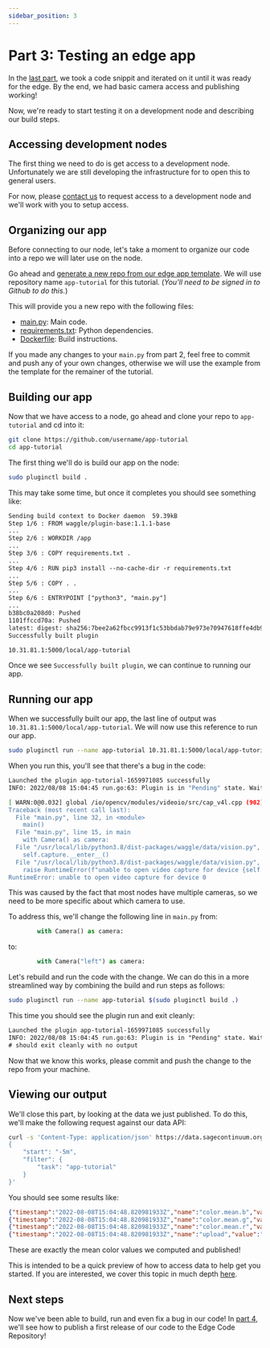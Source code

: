 ```yaml
---
sidebar_position: 3
---
```


# Part 3: Testing an edge app

In the [last part](creating-an-edge-app), we took a code snippit and iterated on it until it was ready for the edge. By the end, we had basic camera access and publishing working!

Now, we're ready to start testing it on a development node and describing our build steps.

## Accessing development nodes

The first thing we need to do is get access to a development node. Unfortunately we are still developing the infrastructure for to open this to general users.

For now, please [contact us](mailto:support@sagecontinuum.org) to request access to a development node and we'll work with you to setup access.

## Organizing our app

Before connecting to our node, let's take a moment to organize our code into a repo we will later use on the node.

Go ahead and [generate a new repo from our edge app template](https://github.com/waggle-sensor/edge-app-template/generate). We will use repository name `app-tutorial` for this tutorial. (_You'll need to be signed in to Github to do this._)

This will provide you a new repo with the following files:

* [main.py](https://github.com/waggle-sensor/edge-app-template/blob/main/main.py): Main code.
* [requirements.txt](https://github.com/waggle-sensor/edge-app-template/blob/main/requirements.txt): Python dependencies.
* [Dockerfile](https://github.com/waggle-sensor/edge-app-template/blob/main/Dockerfile): Build instructions.

If you made any changes to your `main.py` from part 2, feel free to commit and push any of your own changes, otherwise we will use the example from the template for the remainer of the tutorial.

## Building our app

Now that we have access to a node, go ahead and clone your repo to `app-tutorial` and cd into it:

```sh
git clone https://github.com/username/app-tutorial
cd app-tutorial
```

The first thing we'll do is build our app on the node:

```sh
sudo pluginctl build .
```

This may take some time, but once it completes you should see something like:

```txt
Sending build context to Docker daemon  59.39kB
Step 1/6 : FROM waggle/plugin-base:1.1.1-base
...
Step 2/6 : WORKDIR /app
...
Step 3/6 : COPY requirements.txt .
...
Step 4/6 : RUN pip3 install --no-cache-dir -r requirements.txt
...
Step 5/6 : COPY . .
...
Step 6/6 : ENTRYPOINT ["python3", "main.py"]
...
b38bc0a208d0: Pushed 
1101ffccd70a: Pushed 
latest: digest: sha256:7bee2a62fbcc9913f1c53bbdab79e973e70947618ffe4db90cae6a8f0ff6c8d7 size: 2407
Successfully built plugin

10.31.81.1:5000/local/app-tutorial
```

Once we see `Successfully built plugin`, we can continue to running our app.

## Running our app

When we successfully built our app, the last line of output was `10.31.81.1:5000/local/app-tutorial`. We will
now use this reference to run our app.

```sh
sudo pluginctl run --name app-tutorial 10.31.81.1:5000/local/app-tutorial
```

When you run this, you'll see that there's a bug in the code:

```sh
Launched the plugin app-tutorial-1659971085 successfully 
INFO: 2022/08/08 15:04:45 run.go:63: Plugin is in "Pending" state. Waiting...

[ WARN:0@0.032] global /io/opencv/modules/videoio/src/cap_v4l.cpp (902) open VIDEOIO(V4L2:/dev/video0): can't open camera by index
Traceback (most recent call last):
  File "main.py", line 32, in <module>
    main()
  File "main.py", line 15, in main
    with Camera() as camera:
  File "/usr/local/lib/python3.8/dist-packages/waggle/data/vision.py", line 107, in __enter__
    self.capture.__enter__()
  File "/usr/local/lib/python3.8/dist-packages/waggle/data/vision.py", line 133, in __enter__
    raise RuntimeError(f"unable to open video capture for device {self.device!r}")
RuntimeError: unable to open video capture for device 0
```

This was caused by the fact that most nodes have multiple cameras, so we need to be more specific about which camera to use.

To address this, we'll change the following line in `main.py` from:

```python
        with Camera() as camera:
```

to:

```python
        with Camera("left") as camera:
```

Let's rebuild and run the code with the change. We can do this in a more streamlined way by combining the build and run steps as follows:

```sh
sudo pluginctl run --name app-tutorial $(sudo pluginctl build .)
```

This time you should see the plugin run and exit cleanly:

```txt
Launched the plugin app-tutorial-1659971085 successfully 
INFO: 2022/08/08 15:04:45 run.go:63: Plugin is in "Pending" state. Waiting...
# should exit cleanly with no output
```

Now that we know this works, please commit and push the change to the repo from your machine.

## Viewing our output

We'll close this part, by looking at the data we just published. To do this, we'll make the following request against our data API:

```sh
curl -s 'Content-Type: application/json' https://data.sagecontinuum.org/api/v1/query -d '
{
    "start": "-5m",
    "filter": {
        "task": "app-tutorial"
    }
}'
```

You should see some results like:

```json
{"timestamp":"2022-08-08T15:04:48.820981933Z","name":"color.mean.b","value":133.61671793619792,"meta":{"host":"000048b02d15bdc2.ws-nxcore","job":"Pluginctl","node":"000048b02d15bdc2","plugin":"app-tutorial","task":"app-tutorial","vsn":"W02F"}}
{"timestamp":"2022-08-08T15:04:48.820981933Z","name":"color.mean.g","value":136.46639404296874,"meta":{"host":"000048b02d15bdc2.ws-nxcore","job":"Pluginctl","node":"000048b02d15bdc2","plugin":"app-tutorial","task":"app-tutorial","vsn":"W02F"}}
{"timestamp":"2022-08-08T15:04:48.820981933Z","name":"color.mean.r","value":134.48696818033855,"meta":{"host":"000048b02d15bdc2.ws-nxcore","job":"Pluginctl","node":"000048b02d15bdc2","plugin":"app-tutorial","task":"app-tutorial","vsn":"W02F"}}
{"timestamp":"2022-08-08T15:04:48.820981933Z","name":"upload","value":"https://storage.sagecontinuum.org/api/v1/data/Pluginctl/sage-app-tutorial-app-tutorial/000048b02d15bdc2/1659971088820981933-snapshot.jpg","meta":{"filename":"snapshot.jpg","host":"000048b02d15bdc2.ws-nxcore","job":"Pluginctl","node":"000048b02d15bdc2","plugin":"app-tutorial","task":"app-tutorial","vsn":"W02F"}}
```

These are exactly the mean color values we computed and published!

This is intended to be a quick preview of how to access data to help get you started. If you are interested, we cover this topic in much depth [here](../accessing-data).

## Next steps

Now we've been able to build, run and even fix a bug in our code! In [part 4](publishing-to-ecr), we'll see how to publish a first release of our code to the Edge Code Repository!
